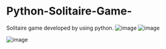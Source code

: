 # Python-Solitaire-Game-
Solitaire game developed by using python.
![image](https://user-images.githubusercontent.com/78581470/140584729-85806ede-a1af-49a8-ac49-b8d938d1c9da.png)
![image](https://user-images.githubusercontent.com/78581470/140664133-83c54b2c-fba2-4a4f-ada5-10def490ab79.png)


![image](https://user-images.githubusercontent.com/78581470/140455609-3e8e162d-176d-472d-9027-b8f3cfdd2067.png)
